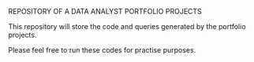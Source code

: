 REPOSITORY OF A DATA ANALYST PORTFOLIO PROJECTS

This repository will store the code and queries generated by the portfolio projects.

Please feel free to run these codes for practise purposes.
